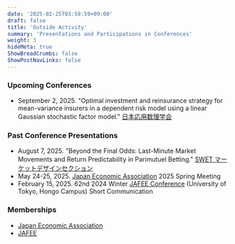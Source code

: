 ```yaml
---
date: '2025-02-25T03:58:59+09:00'
draft: false
title: 'Outside Activity'
summary: 'Presentations and Participations in Conferences'
weight: 3
hideMeta: true
ShowBreadCrumbs: false
ShowPostNavLinks: false
---
```



### Upcoming Conferences
- September 2, 2025. "Optimal investment and reinsurance strategy for mean-variance insurers in a dependent risk model using a linear Gaussian stochastic factor model." [日本応用数理学会](https://jsiam.org/jsiam_archive/past_meetings/annual2025/)


### Past Conference Presentations
- August 7, 2025. "Beyond the Final Odds: Last-Minute Market Movements and Return Predictability in Parimutuel Betting." [SWET マーケットデザインセクション](https://sites.google.com/view/swetotaruhokudai/swet2025/%E3%83%9E%E3%83%BC%E3%82%B1%E3%83%83%E3%83%88%E3%83%87%E3%82%B6%E3%82%A4%E3%83%B3)
- May 24-25, 2025. [Japan Economic Association](https://www.jeaweb.org) 2025 Spring Meeting
- February 15, 2025. 62nd 2024 Winter [JAFEE Conference](http://www.jafee.gr.jp/01rally/rally-top.html) (University of Tokyo, Hongo Campus) Short Communication

### Memberships
- [Japan Economic Association](https://www.jeaweb.org)
- [JAFEE](http://www.jafee.gr.jp/01rally/rally-top.html)
